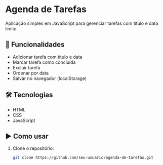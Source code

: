 # Agenda de Tarefas

Aplicação simples em JavaScript para gerenciar tarefas com título e data limite.

## 🚀 Funcionalidades
- Adicionar tarefa com título e data
- Marcar tarefa como concluída
- Excluir tarefa
- Ordenar por data
- Salvar no navegador (localStorage)

## 🛠 Tecnologias
- HTML
- CSS
- JavaScript

## ▶️ Como usar
1. Clone o repositório:
   ```bash
   git clone https://github.com/seu-usuario/agenda-de-tarefas.git